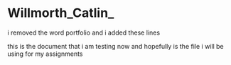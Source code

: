 # Willmorth_Catlin_
i removed the word portfolio
and i added these lines


this is the document that i am testing now and hopefully is the file i will be using for 
my assignments
